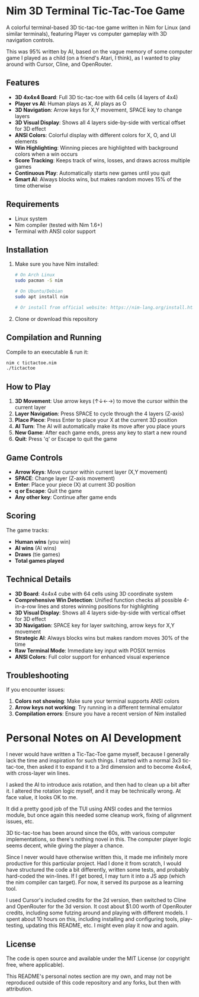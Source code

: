 # Nim 3D Terminal Tic-Tac-Toe Game

A colorful terminal-based 3D tic-tac-toe game written in Nim for Linux (and
similar terminals), featuring Player vs computer gameplay with 3D navigation
controls.

This was 95% written by AI, based on the vague memory of some computer game I
played as a child (on a friend's Atari, I think), as I wanted to play around
with Cursor, Cline, and OpenRouter.

## Features

- **3D 4x4x4 Board**: Full 3D tic-tac-toe with 64 cells (4 layers of 4x4)
- **Player vs AI**: Human plays as X, AI plays as O
- **3D Navigation**: Arrow keys for X,Y movement, SPACE key to change layers
- **3D Visual Display**: Shows all 4 layers side-by-side with vertical offset for 3D effect
- **ANSI Colors**: Colorful display with different colors for X, O, and UI elements
- **Win Highlighting**: Winning pieces are highlighted with background colors when a win occurs
- **Score Tracking**: Keeps track of wins, losses, and draws across multiple games
- **Continuous Play**: Automatically starts new games until you quit
- **Smart AI**: Always blocks wins, but makes random moves 15% of the time otherwise

## Requirements

- Linux system
- Nim compiler (tested with Nim 1.6+)
- Terminal with ANSI color support

## Installation

1. Make sure you have Nim installed:
   ```bash
   # On Arch Linux
   sudo pacman -S nim
   
   # On Ubuntu/Debian
   sudo apt install nim
   
   # Or install from official website: https://nim-lang.org/install.html
   ```

2. Clone or download this repository

## Compilation and Running

Compile to an executable & run it:
```bash
nim c tictactoe.nim
./tictactoe
```

## How to Play

1. **3D Movement**: Use arrow keys (↑↓←→) to move the cursor within the current layer
2. **Layer Navigation**: Press SPACE to cycle through the 4 layers (Z-axis)
3. **Place Piece**: Press Enter to place your X at the current 3D position
4. **AI Turn**: The AI will automatically make its move after you place yours
5. **New Game**: After each game ends, press any key to start a new round
6. **Quit**: Press 'q' or Escape to quit the game

## Game Controls

- **Arrow Keys**: Move cursor within current layer (X,Y movement)
- **SPACE**: Change layer (Z-axis movement)
- **Enter**: Place your piece (X) at current 3D position
- **q or Escape**: Quit the game
- **Any other key**: Continue after game ends

## Scoring

The game tracks:
- **Human wins** (you win)
- **AI wins** (AI wins) 
- **Draws** (tie games)
- **Total games played**

## Technical Details

- **3D Board**: 4x4x4 cube with 64 cells using 3D coordinate system
- **Comprehensive Win Detection**: Unified function checks all possible 4-in-a-row lines and stores winning positions for highlighting
- **3D Visual Display**: Shows all 4 layers side-by-side with vertical offset for 3D effect
- **3D Navigation**: SPACE key for layer switching, arrow keys for X,Y movement
- **Strategic AI**: Always blocks wins but makes random moves 30% of the time
- **Raw Terminal Mode**: Immediate key input with POSIX termios
- **ANSI Colors**: Full color support for enhanced visual experience

## Troubleshooting

If you encounter issues:

1. **Colors not showing**: Make sure your terminal supports ANSI colors
2. **Arrow keys not working**: Try running in a different terminal emulator
3. **Compilation errors**: Ensure you have a recent version of Nim installed

# Personal Notes on AI Development

I never would have written a Tic-Tac-Toe game myself, because I generally lack
the time and inspiration for such things.  I started with a normal 3x3
tic-tac-toe, then asked it to expand it to a 3rd dimension and to become 4x4x4,
with cross-layer win lines.

I asked the AI to introduce axis rotation, and then had to clean up a bit after
it.  I altered the rotation logic myself, and it may be technically wrong.  At
face value, it looks OK to me.

It did a pretty good job of the TUI using ANSI codes and the termios module,
but once again this needed some cleanup work, fixing of alignment issues, etc.

3D tic-tac-toe has been around since the 60s, with various computer
implementations, so there's nothing novel in this.  The computer player logic
seems decent, while giving the player a chance.

Since I never would have otherwise written this, it made me infinitely more
productive for this particular project.  Had I done it from scratch, I would
have structured the code a bit differently, written some tests, and probably
hard-coded the win-lines.  If I get bored, I may turn it into a JS app (which
the nim compiler can target).  For now, it served its purpose as a learning
tool.

I used Cursor's included credits for the 2d version, then switched to Cline and
OpenRouter for the 3d version.  It cost about $1.00 worth of OpenRouter
credits, including some futzing around and playing with different models.  I
spent about 10 hours on this, including installing and configuring tools,
play-testing, updating this README, etc.  I might even play it now and again.

## License

The code is open source and available under the MIT License (or copyright free,
where applicable).

This README's personal notes section are my own, and may not be reproduced
outside of this code repository and any forks, but then with attribution.
